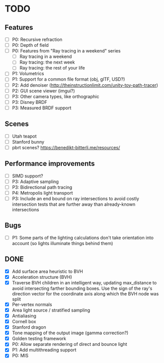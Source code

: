# TODO

## Features
- [ ] P0: Recursive refraction
- [ ] P0: Depth of field
- [ ] P0: Features from "Ray tracing in a weekend" series
  - [ ] Ray tracing in a weekend
  - [ ] Ray tracing: the next week
  - [ ] Ray tracing: the rest of your life
- [ ] P1: Volumetrics
- [ ] P1: Support for a common file format (obj, glTF, USD?)
- [ ] P2: Add denoiser (http://theinstructionlimit.com/unity-toy-path-tracer)
- [ ] P2: GUI scene viewer (imgui?)
- [ ] P3: Other camera types, like orthographic
- [ ] P3: Disney BRDF
- [ ] P3: Measured BRDF support

## Scenes
- [ ] Utah teapot
- [ ] Stanford bunny
- [ ] pbrt scenes? https://benedikt-bitterli.me/resources/

## Performance improvements
- [ ] SIMD support?
- [ ] P3: Adaptive sampling
- [ ] P3: Bidirectional path tracing
- [ ] P4: Metropolis light transport
- [ ] P3: Include an end bound on ray intersections to avoid costly intersection
      tests that are further away than already-known intersections

## Bugs
- [ ] P1: Some parts of the lighting calculations don't take orientation into
      account (so lights illuminate things behind them)

## DONE
- [x] Add surface area heuristic to BVH
- [x] Acceleration structure (BVH)
- [x] Traverse BVH children in an intelligent way, updating max_distance to
      avoid intersecting farther bounding boxes. Use the sign of the ray's
      direction vector for the coordinate axis along which the BVH node was
      split
- [x] Per-vertex normals
- [x] Area light source / stratified sampling
- [x] Antialiasing
- [x] Cornell box
- [x] Stanford dragon
- [x] Tone mapping of the output image (gamma correction?)
- [x] Golden testing framework
- [x] P0: Allow separate rendering of direct and bounce light
- [x] P1: Add multithreading support
- [x] P0: MIS
